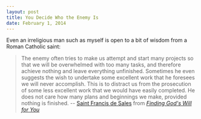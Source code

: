 ```yaml
---
layout: post
title: You Decide Who the Enemy Is
date: February 1, 2014
---
```


Even an irreligious man such as myself is open to a bit of wisdom from a Roman Catholic saint:


> The enemy often tries to make us attempt and start many projects so that we will be overwhelmed with too many tasks, and therefore achieve nothing and leave everything unfinished. Sometimes he even suggests the wish to undertake some excellent work that he foresees we will never accomplish. This is to distract us from the prosecution of some less excellent work that we would have easily completed. He does not care how many plans and beginnings we make, provided nothing is finished. -- [Saint Francis de Sales](http://en.wikipedia.org/wiki/Francis_de_Sales) from _[Finding God's Will for You](http://books.google.com/books/about/Finding_God_s_Will_for_You.html?id=AXoEAAAACAAJ)_